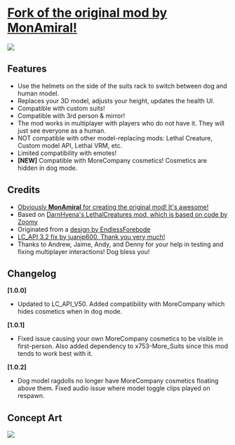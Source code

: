 

# [Fork of the original mod by **MonAmiral**!](https://thunderstore.io/c/lethal-company/p/MonAmiral/PlayerDogModel/)

![](https://imgur.com/gA6h0Qf.png)

## Features
- Use the helmets on the side of the suits rack to switch between dog and human model.
- Replaces your 3D model, adjusts your height, updates the health UI.
- Compatible with custom suits!
- Compatible with 3rd person & mirror!
- The mod works in multiplayer with players who do not have it. They will just see everyone as a human.
- NOT compatible with other model-replacing mods: Lethal Creature, Custom model API, Lethal VRM, etc.
- Limited compatibility with emotes!
- **[NEW]** Compatible with MoreCompany cosmetics! Cosmetics are hidden in dog mode.

## Credits
- [Obviously **MonAmiral** for creating the original mod! It's awesome!](https://thunderstore.io/c/lethal-company/p/MonAmiral/PlayerDogModel/)
- Based on [DarnHyena's LethalCreatures mod, which is based on code by Zoomy](https://github.com/DarnHyena/LethalCreatures)
- Originated from a [design by EndlessForebode](https://twitter.com/UslurpArt/status/1724137874717573268)
- [LC_API 3.2 fix by juanjp600. Thank you very much!](https://github.com/MonAmiral/PlayerDogModel/pull/12)
- Thanks to Andrew, Jaime, Andy, and Denny for your help in testing and fixing multiplayer interactions! Dog bless you!

## Changelog

**[1.0.0]**
- Updated to LC_API_V50. Added compatibility with MoreCompany which hides cosmetics when in dog mode.

**[1.0.1]**
- Fixed issue causing your own MoreCompany cosmetics to be visible in first-person. Also added dependency to x753-More_Suits since this mod tends to work best with it.

**[1.0.2]**
- Dog model ragdolls no longer have MoreCompany cosmetics floating above them. Fixed audio issue where model toggle clips played on respawn.

## Concept Art
![](https://pbs.twimg.com/media/F-1eD_IWYAAwKmh.jpg)